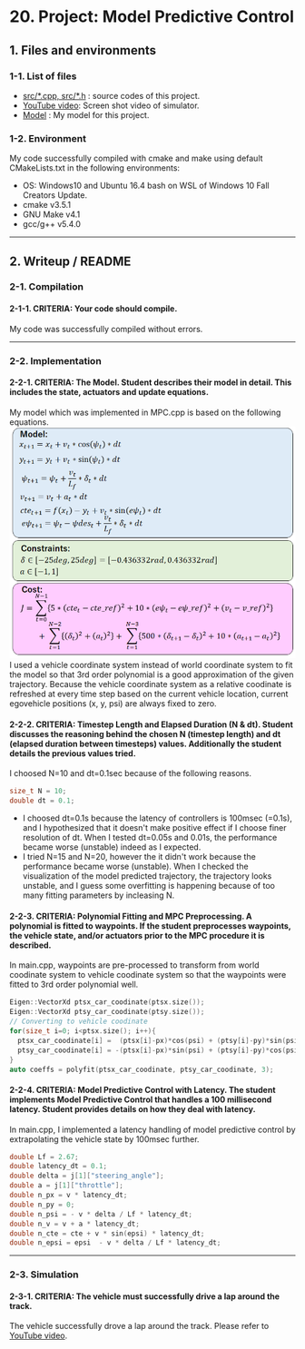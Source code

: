 # 20. Project: Model Predictive Control

## 1. Files and environments
### 1-1. List of files
* [src/\*.cpp, src/\*.h](./src/) : source codes of this project.
* [YouTube video](https://youtu.be/Id4kF94xoDk): Screen shot video of simulator.
* [Model](./mymodel.png) : My model for this project.

### 1-2. Environment
My code successfully compiled with cmake and make using default CMakeLists.txt in the following environments:
* OS: Windows10 and Ubuntu 16.4 bash on WSL of Windows 10 Fall Creators Update.
* cmake v3.5.1
* GNU Make v4.1
* gcc/g++ v5.4.0

[//]: # (Image References)
[mymodel.png]: ./mymodel.png

---
## 2. Writeup / README

### 2-1. Compilation
#### 2-1-1. CRITERIA: Your code should compile.
My code was successfully compiled without errors.

---
### 2-2. Implementation
#### 2-2-1. CRITERIA: The Model. Student describes their model in detail. This includes the state, actuators and update equations.
My model which was implemented in MPC.cpp is based on the following equations. 
![mymodel.png][mymodel.png]  
I used a vehicle coordinate system instead of world coordinate system to fit the model so that 3rd order polynomial is a good approximation of the given trajectory. Because the vehicle coordinate system as a relative coodinate is refreshed at every time step based on the current vehicle location, current egovehicle positions (x, y, psi) are always fixed to zero.

#### 2-2-2. CRITERIA: Timestep Length and Elapsed Duration (N & dt). Student discusses the reasoning behind the chosen N (timestep length) and dt (elapsed duration between timesteps) values. Additionally the student details the previous values tried.
I choosed N=10 and dt=0.1sec because of the following reasons.
```cpp
size_t N = 10;
double dt = 0.1;
```
- I choosed dt=0.1s because the latency of controllers is 100msec (=0.1s), and I hypothesized that it doesn't make positive effect if I choose finer resolution of dt. When I tested dt=0.05s and 0.01s, the performance became worse (unstable) indeed as I expected.
- I tried N=15 and N=20, however the it didn't work because the performance became worse (unstable). When I checked the visualization of the model predicted trajectory, the trajectory looks unstable, and I guess some overfitting is happening because of too many fitting parameters by incleasing N.


#### 2-2-3. CRITERIA: Polynomial Fitting and MPC Preprocessing. A polynomial is fitted to waypoints. If the student preprocesses waypoints, the vehicle state, and/or actuators prior to the MPC procedure it is described.
In main.cpp, waypoints are pre-processed to transform from world coodinate system to vehicle coodinate system so that the waypoints were fitted to 3rd order polynomial well.
```cpp
Eigen::VectorXd ptsx_car_coodinate(ptsx.size());
Eigen::VectorXd ptsy_car_coodinate(ptsy.size());
// Converting to vehicle coodinate
for(size_t i=0; i<ptsx.size(); i++){
  ptsx_car_coodinate[i] =  (ptsx[i]-px)*cos(psi) + (ptsy[i]-py)*sin(psi);
  ptsy_car_coodinate[i] = -(ptsx[i]-px)*sin(psi) + (ptsy[i]-py)*cos(psi);
}
auto coeffs = polyfit(ptsx_car_coodinate, ptsy_car_coodinate, 3);
```

#### 2-2-4. CRITERIA: Model Predictive Control with Latency. The student implements Model Predictive Control that handles a 100 millisecond latency. Student provides details on how they deal with latency.
In main.cpp, I implemented a latency handling of model predictive control by extrapolating the vehicle state by 100msec further. 
```cpp
double Lf = 2.67;
double latency_dt = 0.1;
double delta = j[1]["steering_angle"];
double a = j[1]["throttle"];
double n_px = v * latency_dt;
double n_py = 0;
double n_psi = - v * delta / Lf * latency_dt;
double n_v = v + a * latency_dt;
double n_cte = cte + v * sin(epsi) * latency_dt;
double n_epsi = epsi  - v * delta / Lf * latency_dt;
```

---
### 2-3. Simulation
#### 2-3-1. CRITERIA: The vehicle must successfully drive a lap around the track.
The vehicle successfully drove a lap around the track. Please refer to [YouTube video](https://youtu.be/Id4kF94xoDk).

